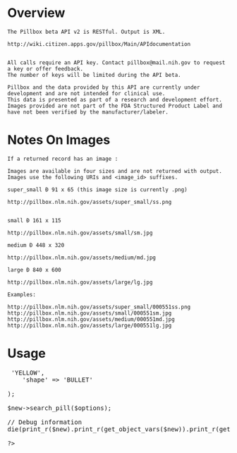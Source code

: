 Overview
========

	The Pillbox beta API v2 is RESTful. Output is XML.
	
	http://wiki.citizen.apps.gov/pillbox/Main/APIdocumentation

	
	All calls require an API key. Contact pillbox@mail.nih.gov to request a key or offer feedback. 
	The number of keys will be limited during the API beta. 
	
	Pillbox and the data provided by this API are currently under development and are not intended for clinical use. 
	This data is presented as part of a research and development effort. 
	Images provided are not part of the FDA Structured Product Label and have not been verified by the manufacturer/labeler.

Notes On Images
===============
	If a returned record has an image :
	
	Images are available in four sizes and are not returned with output. 
	Images use the following URIs and <image_id> suffixes.
	
	super_small Ð 91 x 65 (this image size is currently .png)
	
	http://pillbox.nlm.nih.gov/assets/super_small/ss.png
	
	
	small Ð 161 x 115
	
	http://pillbox.nlm.nih.gov/assets/small/sm.jpg
	
	medium Ð 448 x 320
	
	http://pillbox.nlm.nih.gov/assets/medium/md.jpg
	
	large Ð 840 x 600
	
	http://pillbox.nlm.nih.gov/assets/large/lg.jpg
	
	Examples:
	
	http://pillbox.nlm.nih.gov/assets/super_small/000551ss.png
	http://pillbox.nlm.nih.gov/assets/small/000551sm.jpg
	http://pillbox.nlm.nih.gov/assets/medium/000551md.jpg
	http://pillbox.nlm.nih.gov/assets/large/000551lg.jpg
		

Usage
=====

<pre>
<?php
<?php
// Base API Class
require 'APIBaseClass.php';

require 'pillboxApi.php';

$new = new pillboxApi();

$options = array(

	'color' => 'YELLOW',
	'shape' => 'BULLET'

);

$new->search_pill($options);

// Debug information
die(print_r($new).print_r(get_object_vars($new)).print_r(get_class_methods(get_class($new))));

?>
</pre>
